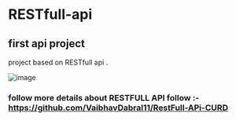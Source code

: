 # RESTfull-api

## first api project 

project based on RESTfull api .

![image](https://user-images.githubusercontent.com/116658648/218278413-b3280160-33a9-4a1e-8dc2-47996a3cf536.png)


### follow more details about RESTFULL API follow :- https://github.com/VaibhavDabral11/RestFull-APi-CURD
